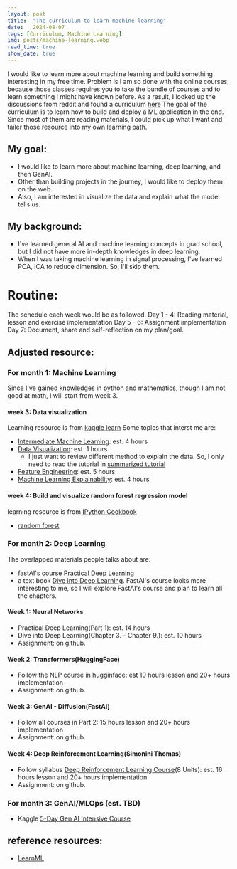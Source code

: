 ```yaml
---
layout: post
title:  "The curriculum to learn machine learning"
date:   2024-08-07
tags: [Curriculum, Machine Learning]
img: posts/machine-learning.webp
read_time: true
show_date: true
---
```


I would like to learn more about machine learning and build something interesting in my free time.
Problem is I am so done with the online courses, because those classes requires you to take the bundle of courses and to learn something I might have known before.
As a result, I looked up the discussions from reddit and found a curriculum [here](https://github.com/llSourcell/LearnML)
The goal of the curriculum is to learn how to build and deploy a ML application in the end.
Since most of them are reading materials, I could pick up what I want and tailer those resource into my own learning path.

## My goal:
- I would like to learn more about machine learning, deep learning, and then GenAI.
- Other than building projects in the journey, I would like to deploy them on the web.
- Also, I am interested in visualize the data and explain what the model tells us.

## My background:
- I've learned general AI and machine learning concepts in grad school, but I did not have more in-depth knowledges in deep learning.
- When I was taking machine learning in signal processing, I've learned PCA, ICA to reduce dimension. So, I'll skip them.

# Routine:
The schedule each week would be as followed.
Day 1 - 4: Reading material, lesson and exercise implementation
Day 5 - 6: Assignment implementation
Day 7: Document, share and self-reflection on my plan/goal.

## Adjusted resource:

### For month 1: Machine Learning
Since I've gained knowledges in python and mathematics, though I am not good at math, I will start from week 3.
#### week 3: Data visualization
Learning resource is from [kaggle learn](https://www.kaggle.com/learn)
Some topics that interst me are:
- [Intermediate Machine Learning](https://www.kaggle.com/learn/intermediate-machine-learning/course): est. 4 hours
- [Data Visualization](https://www.kaggle.com/learn/data-visualization): est. 1 hours
    - I just want to review different method to explain the data. So, I only need to read the tutorial in [summarized tutorial](https://www.kaggle.com/code/alexisbcook/choosing-plot-types-and-custom-styles)
- [Feature Engineering](https://www.kaggle.com/learn/feature-engineering): est. 5 hours
- [Machine Learning Explainability](https://www.kaggle.com/learn/machine-learning-explainability): est. 4 hours

#### week 4: Build and visualize random forest regression model
learning resource is from [IPython Cookbook](https://github.com/ipython-books/cookbook-2nd)
- [random forest](https://github.com/ipython-books/cookbook-2nd/blob/master/chapter08_ml/06_random_forest.md)

### For month 2: Deep Learning
The overlapped materials people talks about are:
- fastAI's course [Practical Deep Learning](https://course.fast.ai/Lessons/lesson1.html)
- a text book [Dive into Deep Learning](https://d2l.ai/).
FastAI's course looks more interesting to me, so I will explore FastAI's course and plan to learn all the chapters.

#### Week 1: Neural Networks
- Practical Deep Learning(Part 1): est. 14 hours
- Dive into Deep Learning(Chapter 3. - Chapter 9.): est. 10 hours
- Assignment: on github.

#### Week 2: Transformers(HuggingFace)
- Follow the NLP course in hugginface: est 10 hours lesson and 20+ hours implementation
- Assignment: on github.

#### Week 3: GenAI - Diffusion(FastAI)
- Follow all courses in Part 2: 15 hours lesson and 20+ hours implementation
- Assignment: on github.

#### Week 4: Deep Reinforcement Learning(Simonini Thomas)
- Follow syllabus [Deep Reinforcement Learning Course](https://simoninithomas.github.io/deep-rl-course/)(8 Units): est. 16 hours lesson and 20+ hours implementation
- Assignment: on github.

### For month 3: GenAI/MLOps (est. TBD)
* Kaggle [5-Day Gen AI Intensive Course](https://www.kaggle.com/learn-guide/5-day-genai)

## reference resources:
* [LearnML](https://github.com/llSourcell/LearnML)
